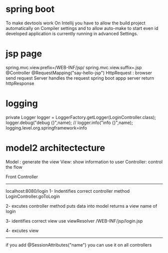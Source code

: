 # spring boot 
To make devtools work On Intellij you have to allow the build project automatically on Compiler settings and to allow auto-make to start even id developed application is currently running in advanced Settings.

# jsp page
spring.mvc.view.prefix=/WEB-INF/jsp/
spring.mvc.view.suffix=.jsp
@Controller
@RequestMapping("say-hello-jsp")
HttpRequest : browser send request
Server handles the request spring boot appp
server return httpResponse

# logging
private Logger logger = LoggerFactory.getLogger(LoginController.class);
logger.debug("debug {}",name);
//        logger.info("info {}",name);
logging.level.org.springframework=info

# model2 architectecture
Model : generate the view
View: show information to user
Controller: control the flow

Front Controller

---

localhost:8080/login
1- Indentifies correct controller method
LoginController.goToLogin

2- excutes controller method
puts data into model
returns a view name of login

3- identifies correct view
use viewResolver
/WEB-INF/jsp/login.jsp

4- excutes view

---
if you add @SessionAttributes("name") you can use it on all controllers